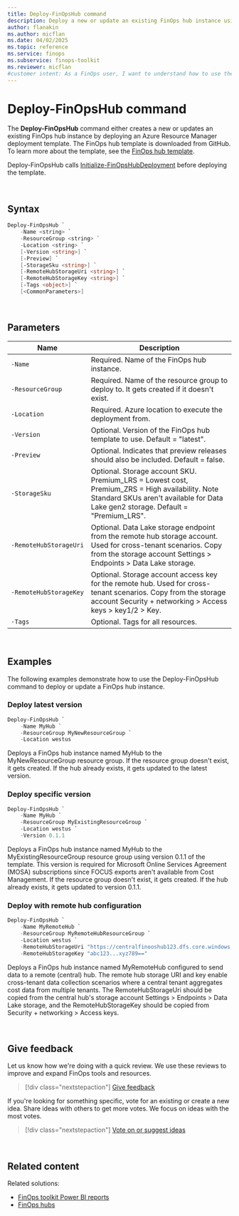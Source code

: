 ```yaml
---
title: Deploy-FinOpsHub command
description: Deploy a new or update an existing FinOps hub instance using the Deploy-FinOpsHub command in the FinOpsToolkit module.
author: flanakin
ms.author: micflan
ms.date: 04/02/2025
ms.topic: reference
ms.service: finops
ms.subservice: finops-toolkit
ms.reviewer: micflan
#customer intent: As a FinOps user, I want to understand how to use the what Deploy-FinOpsHub command in the FinOpsToolkit module.
---
```


<!-- markdownlint-disable-next-line MD025 -->
# Deploy-FinOpsHub command

The **Deploy-FinOpsHub** command either creates a new or updates an existing FinOps hub instance by deploying an Azure Resource Manager deployment template. The FinOps hub template is downloaded from GitHub. To learn more about the template, see the [FinOps hub template](../../hubs/template.md).

Deploy-FinOpsHub calls [Initialize-FinOpsHubDeployment](Initialize-FinOpsHubDeployment.md) before deploying the template.

<br>

## Syntax

```powershell
Deploy-FinOpsHub `
    -Name <string> `
    -ResourceGroup <string> `
    -Location <string> `
    [-Version <string>] `
    [-Preview] `
    [-StorageSku <string>] `
    [-RemoteHubStorageUri <string>] `
    [-RemoteHubStorageKey <string>] `
    [-Tags <object>] `
    [<CommonParameters>]
```

<br>

## Parameters

| Name                     | Description                                                                                                                                                                         |
| ------------------------ | ----------------------------------------------------------------------------------------------------------------------------------------------------------------------------------- |
| `‑Name`                  | Required. Name of the FinOps hub instance.                                                                                                                                          |
| `‑ResourceGroup`         | Required. Name of the resource group to deploy to. It gets created if it doesn't exist.                                                                                             |
| `‑Location`              | Required. Azure location to execute the deployment from.                                                                                                                            |
| `‑Version`               | Optional. Version of the FinOps hub template to use. Default = "latest".                                                                                                            |
| `‑Preview`               | Optional. Indicates that preview releases should also be included. Default = false.                                                                                                 |
| `‑StorageSku`            | Optional. Storage account SKU. Premium_LRS = Lowest cost, Premium_ZRS = High availability. Note Standard SKUs aren't available for Data Lake gen2 storage. Default = "Premium_LRS". |
| `‑RemoteHubStorageUri`   | Optional. Data Lake storage endpoint from the remote hub storage account. Used for cross-tenant scenarios. Copy from the storage account Settings > Endpoints > Data Lake storage. |
| `‑RemoteHubStorageKey`   | Optional. Storage account access key for the remote hub. Used for cross-tenant scenarios. Copy from the storage account Security + networking > Access keys > key1/2 > Key.       |
| `‑Tags`                  | Optional. Tags for all resources.                                                                                                                                                   |

<br>

## Examples

The following examples demonstrate how to use the Deploy-FinOpsHub command to deploy or update a FinOps hub instance.

### Deploy latest version

```powershell
Deploy-FinOpsHub `
    -Name MyHub `
    -ResourceGroup MyNewResourceGroup `
    -Location westus
```

Deploys a FinOps hub instance named MyHub to the MyNewResourceGroup resource group. If the resource group doesn't exist, it gets created. If the hub already exists, it gets updated to the latest version.

### Deploy specific version

```powershell
Deploy-FinOpsHub `
    -Name MyHub `
    -ResourceGroup MyExistingResourceGroup `
    -Location westus `
    -Version 0.1.1
```

Deploys a FinOps hub instance named MyHub to the MyExistingResourceGroup resource group using version 0.1.1 of the template. This version is required for Microsoft Online Services Agreement (MOSA) subscriptions since FOCUS exports aren't available from Cost Management. If the resource group doesn't exist, it gets created. If the hub already exists, it gets updated to version 0.1.1.

### Deploy with remote hub configuration

```powershell
Deploy-FinOpsHub `
    -Name MyRemoteHub `
    -ResourceGroup MyRemoteHubResourceGroup `
    -Location westus `
    -RemoteHubStorageUri "https://centralfinooshub123.dfs.core.windows.net/" `
    -RemoteHubStorageKey "abc123...xyz789=="
```

Deploys a FinOps hub instance named MyRemoteHub configured to send data to a remote (central) hub. The remote hub storage URI and key enable cross-tenant data collection scenarios where a central tenant aggregates cost data from multiple tenants. The RemoteHubStorageUri should be copied from the central hub's storage account Settings > Endpoints > Data Lake storage, and the RemoteHubStorageKey should be copied from Security + networking > Access keys.

<br>

## Give feedback

Let us know how we're doing with a quick review. We use these reviews to improve and expand FinOps tools and resources.

> [!div class="nextstepaction"]
> [Give feedback](https://portal.azure.com/#view/HubsExtension/InProductFeedbackBlade/extensionName/FinOpsToolkit/cesQuestion/How%20easy%20or%20hard%20is%20it%20to%20use%20the%20FinOps%20toolkit%20PowerShell%20module%3F/cvaQuestion/How%20valuable%20are%20the%20FinOps%20toolkit%20PowerShell%20module%3F/surveyId/FTK0.11/bladeName/PowerShell/featureName/Hubs.DeployHub)

If you're looking for something specific, vote for an existing or create a new idea. Share ideas with others to get more votes. We focus on ideas with the most votes.

> [!div class="nextstepaction"]
> [Vote on or suggest ideas](https://github.com/microsoft/finops-toolkit/issues?q=is%3Aissue%20is%3Aopen%20label%3A%22Tool%3A%20PowerShell%22%20sort%3A"reactions-%2B1-desc")

<br>

## Related content

Related solutions:

- [FinOps toolkit Power BI reports](../../power-bi/reports.md)
- [FinOps hubs](../../hubs/finops-hubs-overview.md)


<br>
